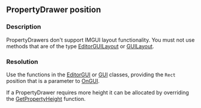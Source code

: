 ## PropertyDrawer position

### Description
PropertyDrawers don't support IMGUI layout functionality. You must not use methods that are of the type [EditorGUILayout](https://docs.unity3d.com/ScriptReference/EditorGUILayout.html) or [GUILayout](https://docs.unity3d.com/ScriptReference/GUILayout.html).

### Resolution
Use the functions in the [EditorGUI](https://docs.unity3d.com/ScriptReference/EditorGUI.html) or [GUI](https://docs.unity3d.com/ScriptReference/GUI.html) classes, providing the `Rect` position that is a parameter to [OnGUI](https://docs.unity3d.com/ScriptReference/PropertyDrawer.OnGUI.html).  

If a PropertyDrawer requires more height it can be allocated by overriding the [GetPropertyHeight](https://docs.unity3d.com/ScriptReference/PropertyDrawer.GetPropertyHeight.html) function.